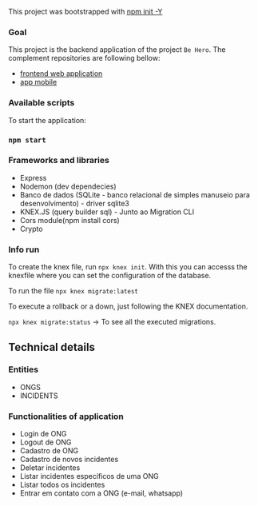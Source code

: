 This project was bootstrapped with [npm init -Y](https://expressjs.com/pt-br/starter/installing.html)

### Goal

This project is the backend application of the project `Be Hero`. The complement repositories are following bellow:

- [frontend web application](https://github.com/joaofanchini/be-hero-frontend-web)
- [app mobile](https://github.com/joaofanchini/be-hero-mobile)

### Available scripts

To start the application:

### `npm start`

### Frameworks and libraries

- Express
- Nodemon (dev dependecies)
- Banco de dados (SQLite - banco relacional de simples manuseio para desenvolvimento) - driver sqlite3
- KNEX.JS (query builder sql) - Junto ao Migration CLI
- Cors module(npm install cors)
- Crypto

### Info run

To create the knex file, run `npx knex init`. With this you can accesss the knexfile where you can set the configuration of the database.

To run the file `npx knex migrate:latest`

To execute a rollback or a down, just following the KNEX documentation.

`npx knex migrate:status` -> To see all the executed migrations.

## Technical details

### Entities

- ONGS
- INCIDENTS

### Functionalities of application

- Login de ONG
- Logout de ONG
- Cadastro de ONG
- Cadastro de novos incidentes
- Deletar incidentes
- Listar incidentes específicos de uma ONG
- Listar todos os incidentes
- Entrar em contato com a ONG (e-mail, whatsapp)
